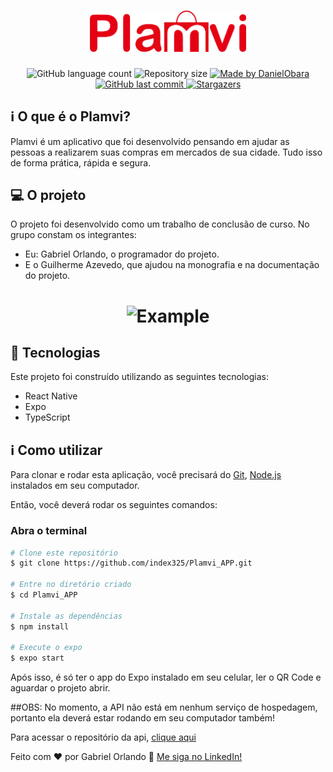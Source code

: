 <h1 align="center">
    <img alt="Plamvi" title="#Plamvi" src='./src/assets/images/logo.png' width="250px" />
</h1>

<p align="center">
  <img alt="GitHub language count" src="https://img.shields.io/github/languages/count/index325/Plamvi_APP?color=%2304D361">

  <img alt="Repository size" src="https://img.shields.io/github/repo-size/index325/Plamvi_APP">
	
  <a href="https://www.linkedin.com/in/gabriel-orlando-07266a117/">
    <img alt="Made by DanielObara" src="https://img.shields.io/badge/made%20by-index325-%2304D361">
  </a>

  <a href="https://github.com/index325/Plamvi_APP/commits/master">
    <img alt="GitHub last commit" src="https://img.shields.io/github/last-commit/index325/Plamvi_APP">
  </a>
   <a href="https://github.com/index325/Plamvi_APP/stargazers">
    <img alt="Stargazers" src="https://img.shields.io/github/stars/index325/Plamvi_APP?style=social">
  </a>
</p>

## :information_source: O que é o Plamvi?

Plamvi é um aplicativo que foi desenvolvido pensando em ajudar as pessoas a realizarem suas compras em mercados de sua cidade.
Tudo isso de forma prática, rápida e segura.

## 💻 O projeto

O projeto foi desenvolvido como um trabalho de conclusão de curso. No grupo constam os integrantes:
- Eu: Gabriel Orlando, o programador do projeto.
- E o Guilherme Azevedo, que ajudou na monografia e na documentação do projeto.

<h1 align="center">
    <img alt="Example" title="Example" src="./src/assets/images/example.PNG" width="500px" />
</h1>


## :rocket: Tecnologias

Este projeto foi construído utilizando as seguintes tecnologias:

- React Native
- Expo
- TypeScript

## :information_source: Como utilizar

Para clonar e rodar esta aplicação, você precisará do [Git](https://git-scm.com), [Node.js](https://nodejs.org/en/) instalados em seu computador.

Então, você deverá rodar os seguintes comandos:

### Abra o terminal

```bash
# Clone este repositório
$ git clone https://github.com/index325/Plamvi_APP.git

# Entre no diretório criado
$ cd Plamvi_APP

# Instale as dependências
$ npm install

# Execute o expo
$ expo start

```

Após isso, é só ter o app do Expo instalado em seu celular, ler o QR Code e aguardar o projeto abrir.

##OBS: No momento, a API não está em nenhum serviço de hospedagem, portanto ela deverá estar rodando em seu computador também!

Para acessar o repositório da api, [clique aqui](https://github.com/index325/Plamvi_Node)

Feito com ♥ por Gabriel Orlando :wave: [Me siga no LinkedIn!](https://www.linkedin.com/in/gabriel-orlando-07266a117/)
